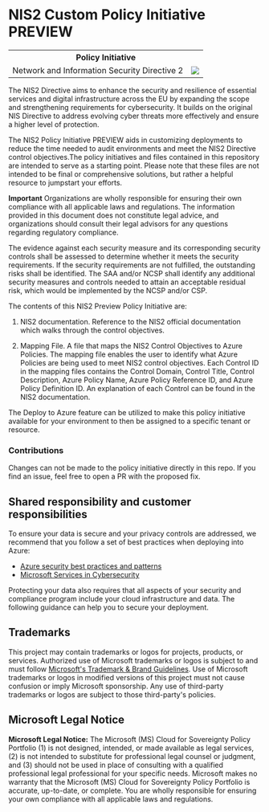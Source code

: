 # NIS2 Custom Policy Initiative PREVIEW
<table>
    <tr>
        <th colspan='2' style='text-align:center'>Policy Initiative</th>
    </tr>
    <tr>
        <td>Network and Information Security Directive 2</td>
        <td>
                <a href=https://portal.azure.com/#create/Microsoft.Template/uri/https%3A%2F%2Fraw.githubusercontent.com%2FAzure%2Findustry-policy-portfolio%2Frefs%2Fheads%2Fmain%2Fcloud-for-sovereignty%2FARMTemplates%2FNetwork_and_Information_Security_Directive_2.json target=_blank>
                    <img src=https://aka.ms/deploytoazurebutton/>
                </a>
                </td>
    </tr>
</table>

 The NIS2 Directive aims to enhance the security and resilience of essential services and digital infrastructure across the EU by expanding the scope and strengthening requirements for cybersecurity. It builds on the original NIS Directive to address evolving cyber threats more effectively and ensure a higher level of protection. 
 
 The NIS2 Policy Initiative PREVIEW aids in customizing deployments to reduce the time needed to audit environments and meet the NIS2 Directive control objectives.The policy initiatives and files contained in this repository are intended to serve as a starting point. Please note that these files are not intended to be final or comprehensive solutions, but rather a helpful resource to jumpstart your efforts.

**Important** Organizations are wholly responsible for ensuring their own compliance with all applicable laws and regulations. The information provided in this document does not constitute legal advice, and organizations should consult their legal advisors for any questions regarding regulatory compliance.

The evidence against each security measure and its corresponding security controls shall be assessed to determine whether it meets the security requirements. If the security requirements are not fulfilled, the outstanding risks shall be identified. The SAA and/or NCSP shall identify any additional security measures and controls needed to attain an acceptable residual risk, which would be implemented by the NCSP and/or CSP.

The contents of this NIS2 Preview Policy Initiative are:
 1. NIS2 documentation. Reference to the NIS2 official documentation which walks through the control objectives.

 2. Mapping File. A file that maps the NIS2 Control Objectives to Azure Policies. The mapping file enables the user to identify what Azure Policies are being used to meet NIS2 control objectives. Each Control ID in the mapping files contains the Control Domain, Control Title, Control Description, Azure Policy Name, Azure Policy Reference ID, and Azure Policy Definition ID. An explanation of each Control can be found in the NIS2 documentation.

The Deploy to Azure feature can be utilized to make this policy initiative available for your environment to then be assigned to a specific tenant or resource. 

 ### Contributions
 Changes can not be made to the policy initiative directly in this repo. If you find an issue, feel free to open a PR with the proposed fix.

## Shared responsibility and customer responsibilities

To ensure your data is secure and your privacy controls are addressed, we recommend that you follow a set of best practices when deploying into Azure:

* [Azure security best practices and patterns](https://learn.microsoft.com/azure/security/fundamentals/best-practices-and-patterns)
* [Microsoft Services in Cybersecurity](https://learn.microsoft.com/azure/security/fundamentals/cyber-services)

Protecting your data also requires that all aspects of your security and compliance program include your cloud infrastructure and data. 
The following guidance can help you to secure your deployment.

## Trademarks

This project may contain trademarks or logos for projects, products, or services. Authorized use of Microsoft 
trademarks or logos is subject to and must follow 
[Microsoft's Trademark & Brand Guidelines](https://www.microsoft.com/legal/intellectualproperty/trademarks/usage/general).
Use of Microsoft trademarks or logos in modified versions of this project must not cause confusion or imply Microsoft sponsorship.
Any use of third-party trademarks or logos are subject to those third-party's policies.

## Microsoft Legal Notice

**Microsoft Legal Notice:** The Microsoft (MS) Cloud for Sovereignty Policy Portfolio (1) is not designed, intended, or made available as legal services, (2) is not intended to substitute for professional legal counsel or judgment, and (3) should not be used in place of consulting with a qualified professional legal professional for your specific needs. Microsoft makes no warranty that the Microsoft (MS) Cloud for Sovereignty Policy Portfolio is accurate, up-to-date, or complete. You are wholly responsible for ensuring your own compliance with all applicable laws and regulations. 

